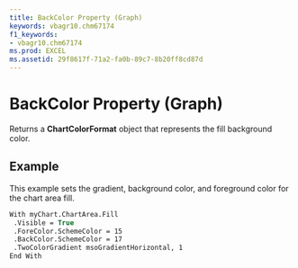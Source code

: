 ```yaml
---
title: BackColor Property (Graph)
keywords: vbagr10.chm67174
f1_keywords:
- vbagr10.chm67174
ms.prod: EXCEL
ms.assetid: 29f8617f-71a2-fa0b-89c7-8b20ff8cd87d
---
```



# BackColor Property (Graph)

Returns a  **ChartColorFormat** object that represents the fill background color.


## Example

This example sets the gradient, background color, and foreground color for the chart area fill.


```vb
With myChart.ChartArea.Fill 
 .Visible = True 
 .ForeColor.SchemeColor = 15 
 .BackColor.SchemeColor = 17 
 .TwoColorGradient msoGradientHorizontal, 1 
End With
```


